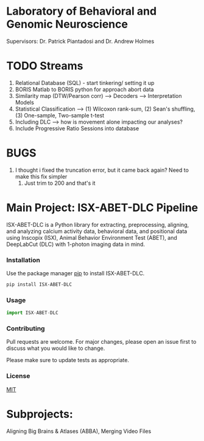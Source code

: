 # Laboratory of Behavioral and Genomic Neuroscience
Supervisors: Dr. Patrick Piantadosi and Dr. Andrew Holmes

# TODO Streams
1) Relational Database (SQL) - start tinkering/ setting it up
2) BORIS Matlab to BORIS python for approach abort data
3) Similarity map (DTW/Pearson corr) --> Decoders --> Interpretation Models
4) Statistical Classification --> (1) Wilcoxon rank-sum, (2) Sean's shuffling, (3) One-sample, Two-sample t-test
5) Including DLC --> how is movement alone impacting our analyses?
6) Include Progressive Ratio Sessions into database

# BUGS

1) I thought i fixed the truncation error, but it came back again? Need to make this fix simpler
   1) Just trim to 200 and that's it

# Main Project: ISX-ABET-DLC Pipeline

ISX-ABET-DLC is a Python library for extracting, preprocessing, aligning, and analyzing calcium activity data, behavioral data, and positional data using Inscopix (ISX), Animal Behavior Environment Test (ABET), and DeepLabCut (DLC) with 1-photon imaging data in mind.

### Installation

Use the package manager [pip](https://pip.pypa.io/en/stable/) to install ISX-ABET-DLC.

```bash
pip install ISX-ABET-DLC
```

### Usage

```python
import ISX-ABET-DLC
```

### Contributing
Pull requests are welcome. For major changes, please open an issue first to discuss what you would like to change.

Please make sure to update tests as appropriate.

### License
[MIT](https://choosealicense.com/licenses/mit/)

# Subprojects: 
Aligning Big Brains & Atlases (ABBA), 
Merging Video Files

